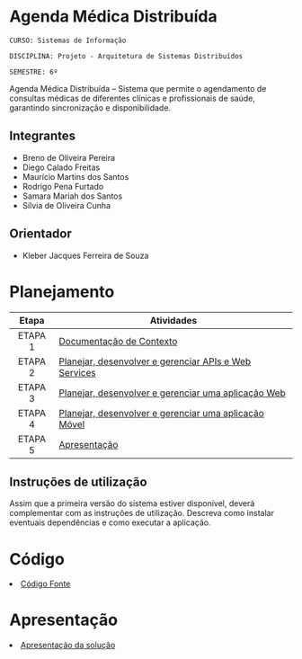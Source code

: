 # Agenda Médica Distribuída

`CURSO: Sistemas de Informação`

`DISCIPLINA: Projeto - Arquitetura de Sistemas Distribuídos`

`SEMESTRE: 6º`

Agenda Médica Distribuída – Sistema que permite o agendamento de consultas médicas de diferentes clínicas e profissionais de saúde, garantindo sincronização e disponibilidade.

## Integrantes

* Breno de Oliveira Pereira
* Diego Calado Freitas
* Maurício Martins dos Santos
* Rodrigo Pena Furtado
* Samara Mariah dos Santos
* Sílvia de Oliveira Cunha

## Orientador

* Kleber Jacques Ferreira de Souza

# Planejamento

| Etapa         | Atividades |
|  :----:   | ----------- |
| ETAPA 1         |[Documentação de Contexto](docs/contexto.md) <br> |
| ETAPA 2         |[Planejar, desenvolver e gerenciar APIs e Web Services](docs/backend-apis.md) <br> |
| ETAPA 3         |[Planejar, desenvolver e gerenciar uma aplicação Web](docs/frontend-web.md) |
| ETAPA 4        |[Planejar, desenvolver e gerenciar uma aplicação Móvel](docs/frontend-mobile.md) <br>  |
| ETAPA 5         | [Apresentação](presentation/README.md) |
## Instruções de utilização

Assim que a primeira versão do sistema estiver disponível, deverá complementar com as instruções de utilização. Descreva como instalar eventuais dependências e como executar a aplicação.

# Código

<li><a href="src/README.md"> Código Fonte</a></li>

# Apresentação

<li><a href="presentation/README.md"> Apresentação da solução</a></li>
